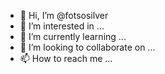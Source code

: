 - 👋 Hi, I’m @fotsosilver
- 👀 I’m interested in ...
- 🌱 I’m currently learning ...
- 💞️ I’m looking to collaborate on ...
- 📫 How to reach me ...

<!---
fotsosilver/fotsosilver is a ✨ special ✨ repository because its `README.md` (this file) appears on your GitHub profile.
You can click the Preview link to take a look at your changes.
--->
